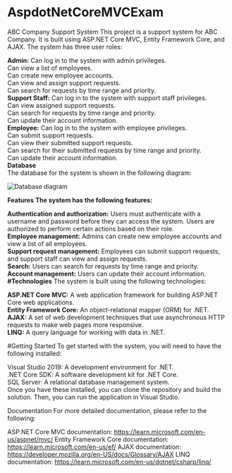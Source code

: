 # AspdotNetCoreMVCExam
ABC Company Support System
This project is a support system for ABC Company. It is built using ASP.NET Core MVC, Entity Framework Core, and AJAX. The system has three user roles:

**Admin:**
Can log in to the system with admin privileges. <br>
Can view a list of employees. <br>
Can create new employee accounts. <br>
Can view and assign support requests. <br>
Can search for requests by time range and priority. <br>
**Support Staff:**
Can log in to the system with support staff privileges. <br>
Can view assigned support requests. <br>
Can search for requests by time range and priority. <br>
Can update their account information. <br>
**Employee:**
Can log in to the system with employee privileges. <br>
Can submit support requests. <br>
Can view their submitted support requests. <br>
Can search for their submitted requests by time range and priority. <br>
Can update their account information. <br>
**Database** <br>
The database for the system is shown in the following diagram:

![Database diagram](https://camo.githubusercontent.com/bfeb65d0f971c17e6e3db4433fe1a067a1a17ef0e3464922de2908fd6e1e22e6/68747470733a2f2f64726976652e676f6f676c652e636f6d2f75633f6578706f72743d646f776e6c6f61642669643d31537434554b527a4b785262527067314e4844773335704b473664717979436d5f)

**Features**
**The system has the following features:**

**Authentication and authorization:** Users must authenticate with a username and password before they can access the system. Users are authorized to perform certain actions based on their role. <br>
**Employee management:** Admins can create new employee accounts and view a list of all employees. <br>
**Support request management:** Employees can submit support requests, and support staff can view and assign requests. <br>
**Search:** Users can search for requests by time range and priority. <br>
**Account management:** Users can update their account information. <br> 
**#Technologies**
The system is built using the following technologies:

**ASP.NET Core MVC:** A web application framework for building ASP.NET Core web applications. <br>
**Entity Framework Core:** An object-relational mapper (ORM) for .NET. <br>
**AJAX:** A set of web development techniques that use asynchronous HTTP requests to make web pages more responsive. <br>
**LINQ:** A query language for working with data in .NET. <br>

#Getting Started
To get started with the system, you will need to have the following installed: <br>

Visual Studio 2019: A development environment for .NET. <br>
.NET Core SDK: A software development kit for .NET Core. <br>
SQL Server: A relational database management system. <br>
Once you have these installed, you can clone the repository and build the solution. Then, you can run the application in Visual Studio. <br>

Documentation
For more detailed documentation, please refer to the following:

ASP.NET Core MVC documentation: https://learn.microsoft.com/en-us/aspnet/mvc/
Entity Framework Core documentation: https://learn.microsoft.com/en-us/ef/
AJAX documentation: https://developer.mozilla.org/en-US/docs/Glossary/AJAX
LINQ documentation: https://learn.microsoft.com/en-us/dotnet/csharp/linq/
